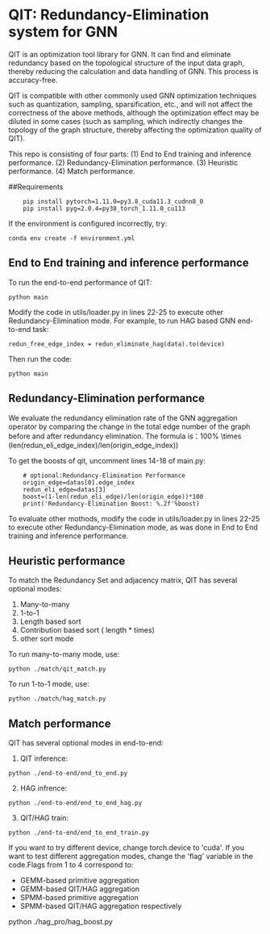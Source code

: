 # QIT: Redundancy-Elimination system for GNN

QIT is an optimization tool library for GNN. It can find and eliminate redundancy based on the topological structure of the input data graph, thereby reducing the calculation and data handling of GNN. This process is accuracy-free.

QIT is compatible with other commonly used GNN optimization techniques such as quantization, sampling, sparsification, etc., and will not affect the correctness of the above methods, although the optimization effect may be diluted in some cases (such as sampling, which indirectly changes the topology of the graph structure, thereby affecting the optimization quality of QIT).

This repo is consisting of four parts: (1) End to End training and inference performance. (2) Redundancy-Elimination performance. (3) Heuristic performance. (4) Match performance.


##Requirements
```
    pip install pytorch=1.11.0=py3.8_cuda11.3_cudnn8_0
    pip install pyg=2.0.4=py38_torch_1.11.0_cu113
```

If the environment is configured incorrectly, try:

```
conda env create -f environment.yml
```

## End to End training and inference performance

To run the end-to-end performance of QIT:
```
python main
```

Modify the code in utils/loader.py in lines 22-25 to execute other Redundancy-Elimination mode. For example, to run HAG based GNN end-to-end task:
```
redun_free_edge_index = redun_eliminate_hag(data).to(device) 
```

Then run the code:
```
python main
```



## Redundancy-Elimination performance
We evaluate the redundancy elimination rate of the GNN aggregation operator by comparing the change in the total edge number of the graph before and after redundancy elimination.
The formula is：100% \times (len(redun_eli_edge_index)/len(origin_edge_index))

To get the boosts of qit, uncomment lines 14-18 of main.py:

```
    # optional:Redundancy-Elimination Performance
    origin_edge=datas[0].edge_index
    redun_eli_edge=datas[3]
    boost=(1-len(redun_eli_edge)/len(origin_edge))*100
    print('Redundancy-Elimination Boost: %.2f'%boost)
```

To evaluate other mothods, modify the code in utils/loader.py in lines 22-25 to execute other Redundancy-Elimination mode, as was done in End to End training and inference performance.



## Heuristic performance
To match the Redundancy Set and adjacency matrix, QIT has several optional modes:
1. Many-to-many
2. 1-to-1
3. Length based sort
4. Contribution based sort ( length * times)
5. other sort mode

To run many-to-many mode, use:
```
python ./match/qit_match.py
```
To run 1-to-1 mode, use:
```
python ./match/hag_match.py
```


## Match performance
QIT has several optional modes in end-to-end:
1. QIT inference:
```
python ./end-to-end/end_to_end.py
```
2. HAG infrence:
```
python ./end-to-end/end_to_end_hag.py
```
3. QIT/HAG train:
```
python ./end-to-end/end_to_end_train.py
```

If you want to try different device, change torch.device to 'cuda'. If you want to test different aggregation modes, change the 'flag' variable in the code.Flags from 1 to 4 correspond to: 
- GEMM-based primitive aggregation 
- GEMM-based QIT/HAG aggregation 
- SPMM-based primitive aggregation 
- SPMM-based QIT/HAG aggregation respectively



python ./hag_pro/hag_boost.py
```

